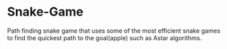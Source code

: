 # Snake-Game
Path finding snake game that uses some of the most efficient snake games to find the quickest path to the goal(apple) such as Astar algorithms.
